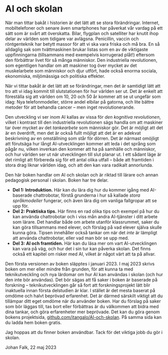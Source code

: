 # AI och skolan
När man tittar bakåt i historien är det lätt att se stora förändringar. Internet, mobiltelefoner och senare även smartphones har påverkat vår vardag på ett sätt som är svårt att överskatta. Bilar, flygplan och satelliter har knutit ihop delar av världen som tidigare var avlägsna. Penicillin, vaccin och röntgenteknik har betytt massor för att vi ska vara friska och må bra. En så alldaglig sak som tvättmaskinen brukar listas som en av de viktigaste uppfinningarna (tillsammans med exempelvis korrugerad plåt!) eftersom den förbättrar livet för så många människor. Den industriella revolutionen, som egentligen handlar om att maskiner tog över mycket av det muskelarbete som människor och djur utfört, hade också enorma sociala, ekonomiska, miljömässiga och politiska effekter.

När vi tittar bakåt är det lätt att se förändringar, men det är samtidigt lätt att tro att vi idag kommit till slutstationen för hur världen ser ut. Det är enkelt att föreställa sig att världen om 10, 20 och 50 år kommer att se ut ungefär som idag: Nya telefonmodeller, större andel elbilar på gatorna, och lite bättre metoder för att behandla cancer – men inget revolutionerande.

Den utveckling vi ser inom AI kallas av vissa för _den kognitiva revolutionen_, vilket i kontrast till den industriella revolutionen sägs handla om att maskiner tar över mycket av det _tankearbete_ som människor gör. Det är möjligt att det är en överdrift, men det är också fullt möjligt att det är en adekvat beskrivning av en omställning som står för dörren. Det är närmast omöjligt att förutsäga hur långt AI-utvecklingen kommer att leda i det språng som pågår nu, vilken inverkan den kommer att ha på samhälle och människor, och hur världen ser ut när utvecklingen till slut planar ut. I ett sådant läge är det rimligt att förbereda sig för ett antal olika utfall – både att framtiden i stora drag liknar världen idag, och att den kan vara radikalt annorlunda.

Den här boken handlar om AI och skolan och är riktad till lärare och annan pedagogisk personal i skolan. Boken har tre delar.

* **Del 1: Introduktion.** Här kan du lära dig hur du kommer igång med AI-baserade chattrobotar, förstå grunderna i hur så kallade _stora språkmodeller_ fungerar, och även lära dig om vanliga fallgropar att se upp för.
* **Del 2: Praktiska tips.** Här finns en rad olika tips och exempel på hur du kan använda chattrobotar och i viss mån andra AI-tjänster i ditt arbete som lärare. Det handlar både om arbete utanför klassrummet, saker du kan göra tillsammans med elever, och förslag på vad elever själva skulle kunna göra. Tipsen innehåller också tankar om när det _inte_ är lämpligt att använda chattrobotar, eller vad man bör se upp med.
* **Del 3: AI och framtiden.** Här kan du läsa mer om vart AI-utvecklingen kan vara på väg, och hur det i sin tur kan påverka skolan. Det finns också ett kapitel om risker med AI, vilket är något värt att ta på allvar.

Den första versionen av boken släpptes i januari 2023. I maj 2023 skrivs boken om mer eller mindre från grunden, för att kunna ta med teknikutveckling och nya lärdomar om hur AI kan användas i skolan (och hur den inte bör användas). Det bör sägas att få saker i boken är baserade på forskning – teknikutvecklingen går så fort att forskningsprojekt lätt blir inaktuella innan första delstudien är klar. I stället är det mesta baserat på omdöme och halvt beprövad erfarenhet. Det är därmed särskilt viktigt att du tillämpar ditt eget omdöme när du använder boken. Har du förslag på saker som bör läggas till, tas bort eller förbättras är du välkommen att bidra med dina tankar, och göra erfarenheter mer beprövade. Det kan du göra genom bokens projektsida, [github.com/itangalo/AI-och-skolan][1]. På samma sida kan du ladda hem boken gratis.

Jag hoppas att du finner boken användbar. Tack för det viktiga jobb du gör i skolan.

Johan Falk, 22 maj 2023

[1]:	https://github.com/Itangalo/AI-och-skolan